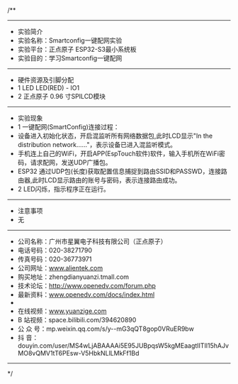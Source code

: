 /**
 ***************************************************************************************************
 * 实验简介
 * 实验名称：Smartconfig一键配网实验
 * 实验平台：正点原子 ESP32-S3最小系统板
 * 实验目的：学习Smartconfig一键配网

 ***************************************************************************************************
 * 硬件资源及引脚分配
 * 1 LED
     LED(RED) - IO1
 * 2 正点原子 0.96 寸SPILCD模块


 ***************************************************************************************************
 * 实验现象
 * 1 一键配网(SmartConfig)连接过程：
 *   设备进入初始化状态，开启混监听所有网络数据包,此时LCD显示"In the distribution network......"，表示设备已进入混监听模式。
 *   手机连上自己的WiFi，开启APP(EspTouch软件)软件，输入手机所在WiFi密码，请求配网，发送UDP广播包。
 *   ESP32 通过UDP包(长度)获取配置信息捕捉到路由SSID和PASSWD，连接路由器,此时LCD显示路由的账号与密码，表示连接路由成功。
 * 2 LED闪烁，指示程序正在运行。

 ***************************************************************************************************
 * 注意事项
 * 无
 
 ***********************************************************************************************************
 * 公司名称：广州市星翼电子科技有限公司（正点原子）
 * 电话号码：020-38271790
 * 传真号码：020-36773971
 * 公司网址：www.alientek.com
 * 购买地址：zhengdianyuanzi.tmall.com
 * 技术论坛：http://www.openedv.com/forum.php
 * 最新资料：www.openedv.com/docs/index.html
 *
 * 在线视频：www.yuanzige.com
 * B 站视频：space.bilibili.com/394620890
 * 公 众 号：mp.weixin.qq.com/s/y--mG3qQT8gop0VRuER9bw
 * 抖    音：douyin.com/user/MS4wLjABAAAAi5E95JUBpqsW5kgMEaagtIITIl15hAJvMO8vQMV1tT6PEsw-V5HbkNLlLMkFf1Bd
 ***********************************************************************************************************
 */